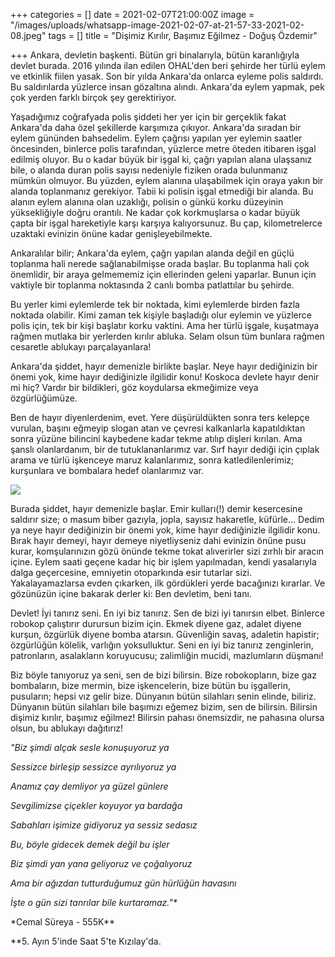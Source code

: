+++
categories = []
date = 2021-02-07T21:00:00Z
image = "/images/uploads/whatsapp-image-2021-02-07-at-21-57-33-2021-02-08.jpeg"
tags = []
title = "Dişimiz Kırılır, Başımız Eğilmez - Doğuş Özdemir"

+++
Ankara, devletin başkenti. Bütün gri binalarıyla, bütün karanlığıyla devlet burada. 2016 yılında ilan edilen OHAL'den beri şehirde her türlü eylem ve etkinlik fiilen yasak. Son bir yılda Ankara'da onlarca eyleme polis saldırdı. Bu saldırılarda yüzlerce insan gözaltına alındı. Ankara'da eylem yapmak, pek çok yerden farklı birçok şey gerektiriyor.

Yaşadığımız coğrafyada polis şiddeti her yer için bir gerçeklik fakat Ankara'da daha özel şekillerde karşımıza çıkıyor. Ankara'da sıradan bir eylem gününden bahsedelim. Eylem çağrısı yapılan yer eylemin saatler öncesinden, binlerce polis tarafından, yüzlerce metre öteden itibaren işgal edilmiş oluyor. Bu o kadar büyük bir işgal ki, çağrı yapılan alana ulaşsanız bile, o alanda duran polis sayısı nedeniyle fiziken orada bulunmanız mümkün olmuyor. Bu yüzden, eylem alanına ulaşabilmek için oraya yakın bir alanda toplanmanız gerekiyor. Tabii ki polisin işgal etmediği bir alanda. Bu alanın eylem alanına olan uzaklığı, polisin o günkü korku düzeyinin yüksekliğiyle doğru orantılı. Ne kadar çok korkmuşlarsa o kadar büyük çapta bir işgal hareketiyle karşı karşıya kalıyorsunuz. Bu çap, kilometrelerce uzaktaki evinizin önüne kadar genişleyebilmekte.

Ankaralılar bilir; Ankara'da eylem, çağrı yapılan alanda değil en güçlü toplanma hali nerede sağlanabilmişse orada başlar. Bu toplanma hali çok önemlidir, bir araya gelmememiz için ellerinden geleni yaparlar. Bunun için vaktiyle bir toplanma noktasında 2 canlı bomba patlattılar bu şehirde.

Bu yerler kimi eylemlerde tek bir noktada, kimi eylemlerde birden fazla noktada olabilir. Kimi zaman tek kişiyle başladığı olur eylemin ve yüzlerce polis için, tek bir kişi başlatır korku vaktini. Ama her türlü işgale, kuşatmaya rağmen mutlaka bir yerlerden kırılır abluka. Selam olsun tüm bunlara rağmen cesaretle ablukayı parçalayanlara!

Ankara'da şiddet, hayır demenizle birlikte başlar. Neye hayır dediğinizin bir önemi yok, kime hayır dediğinizle ilgilidir konu! Koskoca devlete hayır denir mi hiç? Vardır bir bildikleri, göz koydularsa ekmeğimize veya özgürlüğümüze.

Ben de hayır diyenlerdenim, evet. Yere düşürüldükten sonra ters kelepçe vurulan, başını eğmeyip slogan atan ve çevresi kalkanlarla kapatıldıktan sonra yüzüne bilincini kaybedene kadar tekme atılıp dişleri kırılan. Ama şanslı olanlardanım, bir de tutuklananlarımız var. Sırf hayır dediği için çıplak arama ve türlü işkenceye maruz kalanlarımız, sonra katledilenlerimiz; kurşunlara ve bombalara hedef olanlarımız var.

![](/images/uploads/whatsapp-image-2021-02-08-at-16-15-30-2021-02-08.jpeg)

Burada şiddet, hayır demenizle başlar. Emir kulları(!) demir kesercesine saldırır size; o masum biber gazıyla, jopla, sayısız hakaretle, küfürle... Dedim ya neye hayır dediğinizin bir önemi yok, kime hayır dediğinizle ilgilidir konu. Bırak hayır demeyi, hayır demeye niyetliyseniz dahi evinizin önüne pusu kurar, komşularınızın gözü önünde tekme tokat alıverirler sizi zırhlı bir aracın içine. Eylem saati geçene kadar hiç bir işlem yapılmadan, kendi yasalarıyla dalga geçercesine, emniyetin otoparkında esir tutarlar sizi. Yakalayamazlarsa evden çıkarken, ilk gördükleri yerde bacağınızı kırarlar. Ve gözünüzün içine bakarak derler ki: Ben devletim, beni tanı.

Devlet! İyi tanırız seni. En iyi biz tanırız. Sen de bizi iyi tanırsın elbet. Binlerce robokop çalıştırır durursun bizim için. Ekmek diyene gaz, adalet diyene kurşun, özgürlük diyene bomba atarsın. Güvenliğin savaş, adaletin hapistir; özgürlüğün kölelik, varlığın yoksulluktur. Seni en iyi biz tanırız zenginlerin, patronların, asalakların koruyucusu; zalimliğin mucidi, mazlumların düşmanı!

Biz böyle tanıyoruz ya seni, sen de bizi bilirsin. Bize robokopların, bize gaz bombaların, bize mermin, bize işkencelerin, bize bütün bu işgallerin, pusuların; hepsi vız gelir bize. Dünyanın bütün silahları senin elinde, biliriz. Dünyanın bütün silahları bile başımızı eğemez bizim, sen de bilirsin. Bilirsin dişimiz kırılır, başımız eğilmez! Bilirsin pahası önemsizdir, ne pahasına olursa olsun, bu ablukayı dağıtırız!

_"Biz şimdi alçak sesle konuşuyoruz ya_

_Sessizce birleşip sessizce ayrılıyoruz ya_

_Anamız çay demliyor ya güzel günlere_

_Sevgilimizse çiçekler koyuyor ya bardağa_

_Sabahları işimize gidiyoruz ya sessiz sedasız_

_Bu, böyle gidecek demek değil bu işler_

_Biz şimdi yan yana geliyoruz ve çoğalıyoruz_

_Ama bir ağızdan tutturduğumuz gün hürlüğün havasını_

_İşte o gün sizi tanrılar bile kurtaramaz."*_

\*Cemal Süreya - 555K**

\**5. Ayın 5'inde Saat 5'te Kızılay'da.